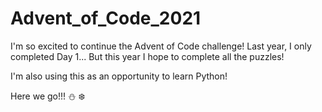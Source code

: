 # Advent_of_Code_2021
I'm so excited to continue the Advent of Code challenge! Last year, I only completed Day 1... But this year I hope to complete all the puzzles!

I'm also using this as an opportunity to learn Python!

Here we go!!! :snowman: :snowflake:
